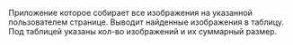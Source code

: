 Приложение которое собирает все изображения на указанной пользователем странице. Выводит найденные изображения в таблицу. Под таблицей указаны кол-во изображений и их суммарный размер.
